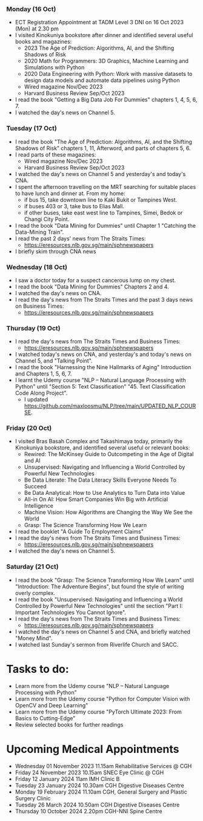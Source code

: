 ### Monday (16 Oct)
- ECT Registration Appointment at TADM Level 3 DNI on 16 Oct 2023 (Mon) at 2.30 pm
- I visited Kinokuniya bookstore after dinner and identified several useful books and magazines:
    - 2023 The Age of Prediction: Algorithms, AI, and the Shifting Shadows of Risk
    - 2020 Math for Programmers: 3D Graphics, Machine Learning and Simulations with Python
    - 2020 Data Engineering with Python: Work with massive datasets to design data models and automate data pipelines using Python
    - Wired magazine Nov/Dec 2023
    - Harvard Business Review Sep/Oct 2023
- I read the book "Getting a Big Data Job For Dummies" chapters 1, 4, 5, 6, 7.  
- I watched the day's news on Channel 5.

### Tuesday (17 Oct)
- I read the book "The Age of Prediction: Algorithms, AI, and the Shifting Shadows of Risk" chapters 1, 11, Afterword, and parts of chapters 5, 6.  
- I read parts of these magazines:
    - Wired magazine Nov/Dec 2023
    - Harvard Business Review Sep/Oct 2023
- I watched the day's news on Channel 5 and yesterday's and today's CNA.
- I spent the afternoon travelling on the MRT searching for suitable places to have lunch and dinner at.  From my home:
    - if bus 15, take downtown line to Kaki Bukit or Tampines West.  
    - if buses 403 or 3, take bus to Elias Mall.  
    - if other buses, take east west line to Tampines, Simei, Bedok or Changi City Point.  
- I read the book "Data Mining for Dummies" until Chapter 1 "Catching the Data-Mining Train".  
- I read the past 2 days' news from The Straits Times:
    - https://eresources.nlb.gov.sg/main/sphnewspapers
- I briefly skim through CNA news

### Wednesday (18 Oct)
- I saw a doctor today for a suspect cancerous lump on my chest.  
- I read the book "Data Mining for Dummies" Chapters 2 and 4.  
- I watched the day's news on CNA.
- I read the day's news from The Straits Times and the past 3 days news on Business Times:
    - https://eresources.nlb.gov.sg/main/sphnewspapers

### Thursday (19 Oct)
- I read the day's news from The Straits Times and Business Times:
    - https://eresources.nlb.gov.sg/main/sphnewspapers
- I watched today's news on CNA, and yesterday's and today's news on Channel 5, and "Talking Point".  
- I read the book "Harnessing the Nine Hallmarks of Aging" Introduction and Chapters 1, 5, 6, 7.  
- I learnt the Udemy course "NLP – Natural Language Processing with Python" until "Section 5: Text Classification" "45. Text Classification Code Along Project".
    - I updated https://github.com/maxloosmu/NLP/tree/main/UPDATED_NLP_COURSE.  

### Friday (20 Oct)
- I visited Bras Basah Complex and Takashimaya today, primarily the Kinokuniya bookstore, and identified several useful or relevant books:
    - Rewired: The McKinsey Guide to Outcompeting in the Age of Digital and AI
    - Unsupervised: Navigating and Influencing a World Controlled by Powerful New Technologies
    - Be Data Literate: The Data Literacy Skills Everyone Needs To Succeed
    - Be Data Analytical: How to Use Analytics to Turn Data into Value
    - All-in On AI: How Smart Companies Win Big with Artificial Intelligence
    - Machine Vision: How Algorithms are Changing the Way We See the World
    - Grasp: The Science Transforming How We Learn
- I read the booklet "A Guide To Employment Claims"
- I read the day's news from The Straits Times and Business Times:
    - https://eresources.nlb.gov.sg/main/sphnewspapers
- I watched the day's news on Channel 5.  

### Saturday (21 Oct)
- I read the book "Grasp: The Science Transforming How We Learn" until "Introduction: The Adventure Begins", but found the style of writing overly complex.  
- I read the book "Unsupervised: Navigating and Influencing a World Controlled by Powerful New Technologies" until the section "Part I: Important Technologies You Cannot Ignore".  
- I read the day's news from The Straits Times and Business Times:
    - https://eresources.nlb.gov.sg/main/sphnewspapers
- I watched the day's news on Channel 5 and CNA, and briefly watched "Money Mind".  
- I watched last Sunday's sermon from Riverlife Church and SACC.  



# Tasks to do:
- Learn more from the Udemy course "NLP – Natural Language Processing with Python"
- Learn more from the Udemy course "Python for Computer Vision with OpenCV and Deep Learning"
- Learn more from the Udemy course "PyTorch Ultimate 2023: From Basics to Cutting-Edge"
- Review selected books for further readings

# Upcoming Medical Appointments
- Wednesday 01 November 2023 11.15am Rehabilitative Services @ CGH
- Friday 24 November 2023 10.15am SNEC Eye Clinic @ CGH
- Friday 12 January 2024 11am IMH Clinic B
- Tuesday 23 January 2024 10.30am CGH Digestive Diseases Centre
- Monday 19 February 2024 11.10am CGH, General Surgery and Plastic Surgery Clinic
- Tuesday 26 March 2024 10.50am CGH Digestive Diseases Centre
- Thursday 10 October 2024 2.20pm CGH-NNI Spine Centre
